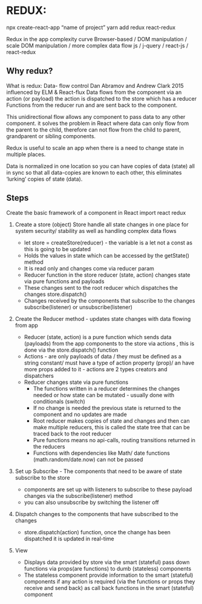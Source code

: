 # REDUX:
npx create-react-app “name of project”
yarn add redux react-redux

Redux in the app complexity curve
Browser-based        / DOM manipulation / scale DOM manipulation  /   more complex data flow
js                              /  j-query                    / react-js                             / react-redux

## Why redux?

What is redux: Data- flow control  Dan Abramov and Andrew Clark 2015 influenced by ELM & React-flux
Data flows from the component via an action (or payload) the action is dispatched to the store which has a reducer
Functions from the reducer run and are sent back to the component.

This unidirectional flow allows any component to pass data to any other component. it solves the problem in React where data can only flow from the parent to the child, therefore can not flow from the child to parent, grandparent or sibling components.

Redux is useful to scale an app when there is a need to change state in multiple places.

Data is normalized in one location so you can have copies of data (state) all in sync so that all data-copies are known to each other, this eliminates ‘lurking’ copies of state (data).

## Steps

Create the basic framework of a component in React
import react redux

1. Create a store (object) Store handle all state changes in one place for system security/ stability as well as handling complex data flows
    * let store = createStore(reducer) - the variable is a let not a const as this is going to be updated
    * Holds the values in state which can be accessed by the getState() method
    * It is read only and changes come via reducer param
    * Reducer function in the store reducer (state, action) changes state via pure functions and payloads
    * These changes sent to the root reducer which dispatches the changes store.dispatch()
    *  Changes received by the components that subscribe to the changes subscribe(listener) or unsubscribe(listener)


2. Create the Reducer method - updates state changes with data flowing from app
    * Reducer (state, action) is a pure function which sends data (payloads) from the app components to the store via actions , this is done via the store.dispatch() function
    * Actions - are only payloads of data / they must be defined as a string constant/ must have a type of action property (prop)/ an have more props added to it - actions are 2 types creators and dispatchers
    * Reducer changes state via pure functions
        *  The functions written in a reducer determines the changes needed or how state can be mutated - usually done with conditionals (switch)
        *  If no change is needed the previous state is returned to the component and no updates are made
        *  Root reducer makes copies of state and changes and then can make multiple reducers, this is called the state tree that can be traced back to the root reducer
        *  Pure functions means no api-calls, routing transitions returned in the reducers
        *  Functions with dependencies like Math/ date functions (math.random/date.now) can not be passed

3. Set up Subscribe - The components that need to be aware of state subscribe to the store
    * components are set up with listeners to subscribe to these payload changes via the subscribe(listener) method
    * you can also unsubscribe by switching the listener off

4. Dispatch  changes to the components that have subscribed to the changes
    * store.dispatch(action) function, once the change has been dispatched it is updated in real-time
5. View
    * Displays data provided by store via the smart (stateful) pass down functions via props(are functions) to  dumb (stateless) components
    * The stateless component provide information to the smart (stateful) components if any action is required (via the functions or props they receive and send back) as call back functions in the smart (stateful) component
